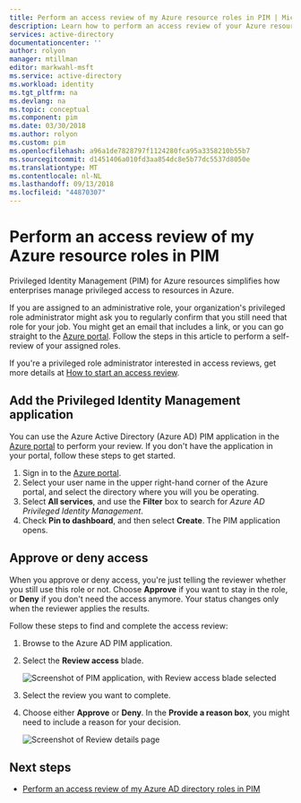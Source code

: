 ```yaml
---
title: Perform an access review of my Azure resource roles in PIM | Microsoft Docs
description: Learn how to perform an access review of your Azure resource roles in Azure AD Privileged Identity Management (PIM).
services: active-directory
documentationcenter: ''
author: rolyon
manager: mtillman
editor: markwahl-msft
ms.service: active-directory
ms.workload: identity
ms.tgt_pltfrm: na
ms.devlang: na
ms.topic: conceptual
ms.component: pim
ms.date: 03/30/2018
ms.author: rolyon
ms.custom: pim
ms.openlocfilehash: a96a1de7828797f1124280fca95a3358210b55b7
ms.sourcegitcommit: d1451406a010fd3aa854dc8e5b77dc5537d8050e
ms.translationtype: MT
ms.contentlocale: nl-NL
ms.lasthandoff: 09/13/2018
ms.locfileid: "44870307"
---
```

# <a name="perform-an-access-review-of-my-azure-resource-roles-in-pim"></a>Perform an access review of my Azure resource roles in PIM
Privileged Identity Management (PIM) for Azure resources simplifies how enterprises manage privileged access to resources in Azure. 

If you are assigned to an administrative role, your organization's privileged role administrator might ask you to regularly confirm that you still need that role for your job. You might get an email that includes a link, or you can go straight to the [Azure portal](https://portal.azure.com). Follow the steps in this article to perform a self-review of your assigned roles.

If you're a privileged role administrator interested in access reviews, get more details at [How to start an access review](pim-resource-roles-start-access-review.md).

## <a name="add-the-privileged-identity-management-application"></a>Add the Privileged Identity Management application
You can use the Azure Active Directory (Azure AD) PIM application in the [Azure portal](https://portal.azure.com/) to perform your review. If you don't have the application in your portal, follow these steps to get started.

1. Sign in to the [Azure portal](https://portal.azure.com/).
2. Select your user name in the upper right-hand corner of the Azure portal, and select the directory where you will you be operating.
3. Select **All services**, and use the **Filter** box to search for *Azure AD Privileged Identity Management*.
4. Check **Pin to dashboard**, and then select **Create**. The PIM application opens.

## <a name="approve-or-deny-access"></a>Approve or deny access
When you approve or deny access, you're just telling the reviewer whether you still use this role or not. Choose **Approve** if you want to stay in the role, or **Deny** if you don't need the access anymore. Your status changes only when the reviewer applies the results.

Follow these steps to find and complete the access review:
1. Browse to the Azure AD PIM application.
2. Select the **Review access** blade.

   ![Screenshot of PIM application, with Review access blade selected](media/azure-pim-resource-rbac/rbac-access-review-complete.png)

3. Select the review you want to complete. 
4. Choose either **Approve** or **Deny**. In the **Provide a reason box**, you might need to include a reason for your decision.

   ![Screenshot of Review details page](media/azure-pim-resource-rbac/rbac-access-review-choice.png)

## <a name="next-steps"></a>Next steps

- [Perform an access review of my Azure AD directory roles in PIM](pim-how-to-perform-security-review.md)